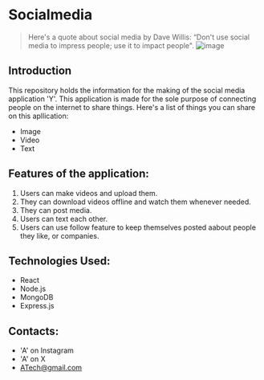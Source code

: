 # Socialmedia
> Here's a quote about social media by Dave Willis: “Don't use social media to impress people; use it to impact people".
![image](https://github.com/user-attachments/assets/8db0e099-7b58-4302-b53f-c684d698d7fb)

## Introduction
This repository holds the information for the making of the social media application 'Y'. This application is made for the sole purpose of connecting people on the internet to share things. Here's a list of things you can share on this apllication:
- Image
- Video
- Text
## Features of the application:
1. Users can make videos and upload them.
2. They can download videos offline and watch them whenever needed.
3. They can post media.
4. Users can text each other.
5. Users can use follow feature to keep themselves posted aabout people they like, or companies.
## Technologies Used:
- React
- Node.js
- MongoDB
- Express.js
## Contacts:
- 'A' on Instagram
- 'A' on X
- ATech@gmail.com
